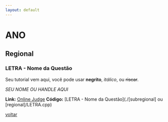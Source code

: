 ```yaml
---
layout: default
---
```


# ANO

## Regional

### LETRA - Nome da Questão
Seu tutorial vem aqui, você pode usar **negrito**, _itálico_, ou ~~riscar~~.

_SEU NOME OU HANDLE AQUI_

**Link:** [Online Judge](Link) **Código:** [LETRA - Nome da Questão](./[subregional] ou [regional]/LETRA.cpp)

[voltar](https://leticiafcs.github.io/Maratona-de-Programacao/)
